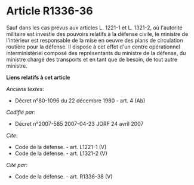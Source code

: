 # Article R1336-36

Sauf dans les cas prévus aux articles L. 1221-1 et L. 1321-2, où l'autorité militaire est investie des pouvoirs relatifs à la
défense civile, le ministre de l'intérieur est responsable de la mise en oeuvre des plans de circulation routière pour la
défense. Il dispose à cet effet d'un centre opérationnel interministériel composé des représentants du ministre de la
défense, du ministre chargé des transports et en tant que de besoin, de tout autre ministre.

**Liens relatifs à cet article**

_Anciens textes_:

  - Décret n°80-1096 du 22 décembre 1980 - art. 4 (Ab)

_Codifié par_:

  - Décret n°2007-585 2007-04-23 JORF 24 avril 2007

_Cite_:

  - Code de la défense. - art. L1221-1 (V)
  - Code de la défense. - art. L1321-2 (V)

_Cité par_:

  - Code de la défense. - art. R1336-38 (V)
